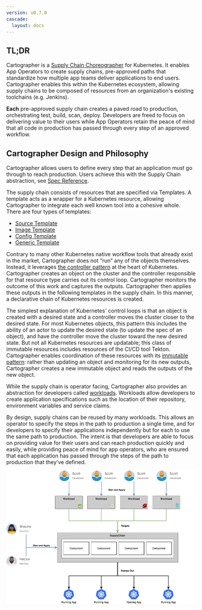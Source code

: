 ```yaml
---
version: v0.7.0
cascade:
  layout: docs
---
```


## TL;DR

Cartographer is a
[Supply Chain Choreographer](https://tanzu.vmware.com/developer/guides/ci-cd/supply-chain-choreography/) for Kubernetes.
It enables App Operators to create supply chains, pre-approved paths that standardize how multiple app teams deliver
applications to end users. Cartographer enables this within the Kubernetes ecosystem, allowing supply chains to be
composed of resources from an organization's existing toolchains (e.g. Jenkins).

**Each** pre-approved supply chain creates a paved road to production, orchestrating test, build, scan, deploy.
Developers are freed to focus on delivering value to their users while App Operators retain the peace of mind that all
code in production has passed through every step of an approved workflow.

## Cartographer Design and Philosophy

Cartographer allows users to define every step that an application must go through to reach production.
Users achieve this with the Supply Chain abstraction, see [Spec Reference](reference/workload#clustersupplychain).

The supply chain consists of resources that are specified via Templates. A template acts as a wrapper for a
Kubernetes resource, allowing Cartographer to integrate each well known tool into a cohesive whole. There are
four types of templates:

- [Source Template](reference/template#clustersourcetemplate)
- [Image Template](reference/template#clusterimagetemplate)
- [Config Template](reference/template#clusterconfigtemplate)
- [Generic Template](reference/template#clustertemplate)

Contrary to many other Kubernetes native workflow tools that already exist in the market, Cartographer does not “run”
any of the objects themselves. Instead, it leverages
[the controller pattern](https://kubernetes.io/docs/concepts/architecture/controller/) at the heart of Kubernetes.
Cartographer creates an object on the cluster and the controller responsible for that resource type carries out its
control loop. Cartographer monitors the outcome of this work and captures the outputs. Cartographer then applies these
outputs in the following templates in the supply chain. In this manner, a declarative chain of Kubernetes resources is
created.

The simplest explanation of Kubernetes' control loops is that an object is created with a desired state and a
controller moves the cluster closer to the desired state. For most Kubernetes objects, this pattern this includes the
ability of an actor to update the desired state (to update the spec of an object), and have the controller move the
cluster toward the new desired state. But not all Kubernetes resources are updatable; this class of immutable resources
includes resources of the CI/CD tool Tekton. Cartographer enables coordination of these resources with its
[immutable pattern](lifecycle): rather than updating an object and monitoring for its new outputs, Cartographer creates
a new immutable object and reads the outputs of the new object.

While the supply chain is operator facing, Cartographer also provides an abstraction for developers called
[workloads](reference/workload#workload). Workloads allow developers to create application specifications such as the
location of their repository, environment variables and service claims.

By design, supply chains can be reused by many workloads. This allows an operator to specify the steps in the path to
production a single time, and for developers to specify their applications independently but for each to use the same
path to production. The intent is that developers are able to focus on providing value for their users and can reach
production quickly and easily, while providing peace of mind for app operators, who are ensured that each application
has passed through the steps of the path to production that they’ve defined.

![Cartographer High Level Diagram](img/ownership-flow.png)
